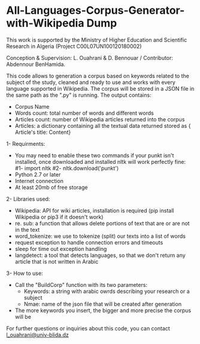 # All-Languages-Corpus-Generator-with-Wikipedia Dump
This work is supported by the Ministry of Higher Education and Scientific Research in Algeria (Project C00L07UN100120180002)

Conception & Supervision: L. Ouahrani & D. Bennouar /  Contributor: Abdennour BenHamida.

This code allows to generation a corpus based on keywords related to the subject of the study, cleaned and ready to use and works with every language supported in Wikipedia. 
The corpus will be stored in a JSON file in the same path as the ".py" is running. The output contains:
- Corpus Name
- Words count: total number of words and different words
- Articles count: number of Wikipedia articles returned into the corpus
- Articles: a dictionary containing all the textual data returned stored as { Article's title: Content}

1- Requirments: 
- You may need to enable these two commands if your punkt isn't installed, once downloaded and installed nltk will work perfectly fine:
  #1- import nltk
  #2- nltk.download('punkt')
- Python 2.7 or later
- Internet connection
- At least 20mb of free storage

2- Libraries used:
- Wikipedia: API for wiki articles, installation is required (pip install Wikipedia or pip3 if it doesn't work)
- re. sub: a function that allows  delete portions of text that are or are not in the text
- word_tokenize: we use to tokenize (split) our texts into a list of words
- request exception to handle connection errors and timeouts
- sleep for time out exception handling
- langdetect: a tool that detects languages, so that we don't return any article that is not written in Arabic

3- How to use:
- Call the "BuildCorp" function with its two parameters:
  - Keywords: a string with arabic owrds describing your research or a subject
  - Nmae: name of the json file that will be created after generation
- The more keywords you insert, the bigger and more precise the corpus will be
 
 For further questions or inquiries about this code, you can contact l_ouahrani@univ-blida.dz
 
